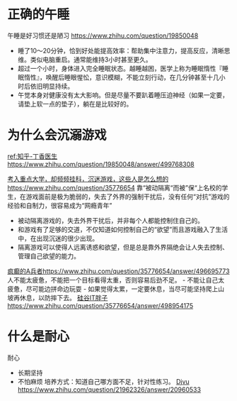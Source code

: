 

#  正确的午睡

 午睡是好习惯还是陋习 https://www.zhihu.com/question/19850048</a>

- 睡了10～20分钟，恰到好处能提高效率：帮助集中注意力，提高反应，清晰思维。类似电脑重启。通常能维持3小时甚至更久。
- 超过一个小时，身体进入完全睡眠状态。越睡越困，医学上称为睡眠惰性『睡眠惰性』，唤醒后睡眼惺忪，意识模糊，不能立刻行动，在几分钟甚至十几小时后依旧明显持续。
- 午觉本身对健康没有太大影响。但是尽量不要趴着睡压迫神经（如果一定要，请垫上软一点的垫子），躺在是比较好的。

# 为什么会沉溺游戏

<a href=https://www.zhihu.com/question/19850048/answer/499768308> ref:知乎-丁香医生 https://www.zhihu.com/question/19850048/answer/499768308</a>

<a href=https://www.zhihu.com/question/35776654> 考入重点大学，却频频挂科，沉迷游戏，这些人是怎么想的 https://www.zhihu.com/question/35776654</a>
靠“被动隔离“而被”保“上名校的学生，在游戏面前是极为脆弱的，失去了外界的强制干扰后，没有任何“对抗”游戏的经验和自制力，很容易成为“网瘾青年”

- 被动隔离游戏的，失去外界干扰后，并非每个人都能控制住自己的。
- 和游戏有了足够的交道，不仅知道如何控制自己的“欲望”而且游戏融入了生活中，在出现沉迷的很少出现。
- 隔离游戏可以使得人远离诱惑和欲望，但是总是靠外界隔绝会让人失去控制、管理自己欲望的能力。
<a href=https://www.zhihu.com/question/35776654/answer/496695773>
疯癫的A兵者https://www.zhihu.com/question/35776654/answer/496695773</a>
人不能太疲惫，不能把一个目标看得太重，否则容易后劲不足。
- 不能让自己太疲惫，尽可能边拼命边玩耍
- 如果觉得太累，一定要休息，当尽可能坚持爬上山坡再休息，以防摔下去。
<a href=https://www.zhihu.com/question/35776654/answer/498954175>硅谷IT胖子https://www.zhihu.com/question/35776654/answer/498954175</a>

# 什么是耐心
耐心
- 长期坚持
- 不怕麻烦
培养方式：知道自己哪方面不足，针对性练习。
<a href=https://www.zhihu.com/question/21962326/answer/20960533>Djvu https://www.zhihu.com/question/21962326/answer/20960533</a>

